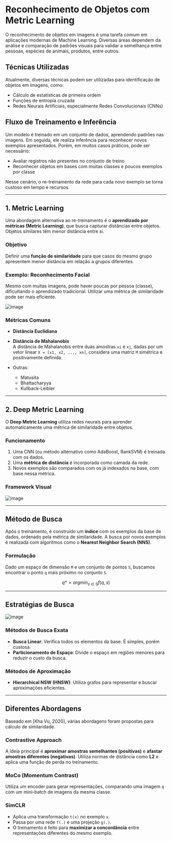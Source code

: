 # Reconhecimento de Objetos com Metric Learning

O reconhecimento de objetos em imagens é uma tarefa comum em aplicações modernas de Machine Learning. Diversas áreas dependem da análise e comparação de padrões visuais para validar a semelhança entre pessoas, espécies de animais, produtos, entre outros.

## Técnicas Utilizadas

Atualmente, diversas técnicas podem ser utilizadas para identificação de objetos em imagens, como:

- Cálculo de estatísticas de primeira ordem  
- Funções de entropia cruzada  
- Redes Neurais Artificiais, especialmente Redes Convolucionais (CNNs)

## Fluxo de Treinamento e Inferência

Um modelo é treinado em um conjunto de dados, aprendendo padrões nas imagens. Em seguida, ele realiza inferência para reconhecer novos exemplos apresentados. Porém, em muitos casos práticos, pode ser necessário:

- Avaliar registros não presentes no conjunto de treino
- Reconhecer objetos em bases com muitas classes e poucos exemplos por classe

Nesse cenário, o re-treinamento da rede para cada novo exemplo se torna custoso em tempo e recursos.

---

## 1. Metric Learning

Uma abordagem alternativa ao re-treinamento é o **aprendizado por métricas (Metric Learning)**, que busca capturar distâncias entre objetos. Objetos similares têm menor distância entre si.

### Objetivo

Definir uma **função de similaridade** para que casos do mesmo grupo apresentem menor distância em relação a grupos diferentes.

### Exemplo: Reconhecimento Facial

Mesmo com muitas imagens, pode haver poucas por pessoa (classe), dificultando o aprendizado tradicional. Utilizar uma métrica de similaridade pode ser mais eficiente.

![image](https://github.com/user-attachments/assets/9baf5f67-ffbb-4c0d-959b-dec12c5cb77d)


### Métricas Comuns

- **Distância Euclidiana**
- **Distância de Mahalanobis**  
  A distância de Mahalanobis entre duas amostras `xi` e `xj`, dadas por um vetor linear `X = [x1, x2, ..., xn]`, considera uma matriz `M` simétrica e positivamente definida.

- Outras:
  - Matusita
  - Bhattacharyya
  - Kullback-Leibler

---

## 2. Deep Metric Learning

O **Deep Metric Learning** utiliza redes neurais para aprender automaticamente uma métrica de similaridade entre objetos.

### Funcionamento

1. Uma CNN (ou método alternativo como AdaBoost, RankSVM) é treinada com os dados.
2. Uma **métrica de distância** é incorporada como camada da rede.
3. Novos exemplos são comparados com os já indexados na base, com base nessa métrica.

### Framework Visual

![image](https://github.com/user-attachments/assets/e06c1f5a-1360-41f0-b10b-1f2966401a92)


---

## Método de Busca

Após o treinamento, é construído um **índice** com os exemplos da base de dados, ordenado pela métrica de similaridade. A busca por novos exemplos é realizada com algoritmos como o **Nearest Neighbor Search (NNS)**.

### Formulação

Dado um espaço de dimensão `M` e um conjunto de pontos `S`, buscamos encontrar o ponto `q` mais próximo no conjunto `S`.

```math
q* = argmin_{s ∈ S} f(q, s)
```

---

## Estratégias de Busca

![image](https://github.com/user-attachments/assets/51e737a8-f04e-49e9-80dc-a3ce08a6e278)

### Métodos de Busca Exata

- **Busca Linear**: Verifica todos os elementos da base. É simples, porém custosa.
- **Particionamento de Espaço**: Divide o espaço em regiões menores para reduzir o custo da busca.

### Métodos de Aproximação

- **Hierarchical NSW (HNSW)**: Utiliza grafos para representar e buscar aproximações eficientes.

---

## Diferentes Abordagens

Baseado em [Kha Vu, 2020], várias abordagens foram propostas para cálculo de similaridade.

### Contrastive Approach

A ideia principal é **aproximar amostras semelhantes (positivas)** e **afastar amostras diferentes (negativas)**. Utiliza normas de distância como **L2** e aplica uma função de perda no treinamento.

### MoCo (Momentum Contrast)

Utiliza um encoder para gerar representações, comparando uma imagem `q` com um mini-batch de imagens da mesma classe.

### SimCLR

- Aplica uma transformação `t(x)` no exemplo `x`.
- Passa por uma rede `f(.)` e uma projeção `g(.)`.
- O treinamento é feito para **maximizar a concordância** entre representações diferentes do mesmo exemplo.



